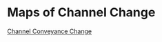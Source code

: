 # Maps of Channel Change
[Channel Conveyance Change](https://github.com/shelbyahrendt/Washington-State-channel-change-and-flood-risk/blob/main/docs/channel_change_map.html)

